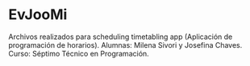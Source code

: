 # EvJooMi
Archivos realizados para scheduling timetabling app (Aplicación de programación de horarios).
Alumnas: Milena Sivori y Josefina Chaves.
Curso: Séptimo Técnico en Programación.
